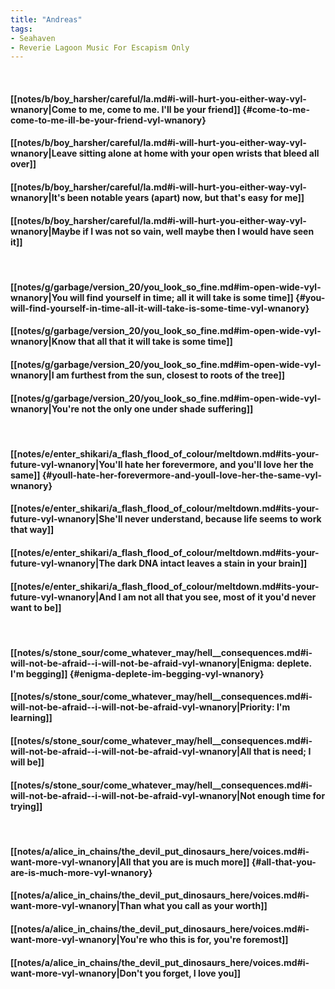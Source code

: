 ```yaml
---
title: "Andreas"
tags:
- Seahaven
- Reverie Lagoon Music For Escapism Only
---
```

&nbsp;
#### [[notes/b/boy_harsher/careful/la.md#i-will-hurt-you-either-way-vyl-wnanory|Come to me, come to me. I'll be your friend]] {#come-to-me-come-to-me-ill-be-your-friend-vyl-wnanory}
#### [[notes/b/boy_harsher/careful/la.md#i-will-hurt-you-either-way-vyl-wnanory|Leave sitting alone at home with your open wrists that bleed all over]]
#### [[notes/b/boy_harsher/careful/la.md#i-will-hurt-you-either-way-vyl-wnanory|It's been notable years (apart) now, but that's easy for me]]
#### [[notes/b/boy_harsher/careful/la.md#i-will-hurt-you-either-way-vyl-wnanory|Maybe if I was not so vain, well maybe then I would have seen it]]
&nbsp;
#### [[notes/g/garbage/version_20/you_look_so_fine.md#im-open-wide-vyl-wnanory|You will find yourself in time; all it will take is some time]] {#you-will-find-yourself-in-time-all-it-will-take-is-some-time-vyl-wnanory}
#### [[notes/g/garbage/version_20/you_look_so_fine.md#im-open-wide-vyl-wnanory|Know that all that it will take is some time]]
#### [[notes/g/garbage/version_20/you_look_so_fine.md#im-open-wide-vyl-wnanory|I am furthest from the sun, closest to roots of the tree]]
#### [[notes/g/garbage/version_20/you_look_so_fine.md#im-open-wide-vyl-wnanory|You're not the only one under shade suffering]]
&nbsp;
#### [[notes/e/enter_shikari/a_flash_flood_of_colour/meltdown.md#its-your-future-vyl-wnanory|You'll hate her forevermore, and you'll love her the same]] {#youll-hate-her-forevermore-and-youll-love-her-the-same-vyl-wnanory}
#### [[notes/e/enter_shikari/a_flash_flood_of_colour/meltdown.md#its-your-future-vyl-wnanory|She'll never understand, because life seems to work that way]]
#### [[notes/e/enter_shikari/a_flash_flood_of_colour/meltdown.md#its-your-future-vyl-wnanory|The dark DNA intact leaves a stain in your brain]]
#### [[notes/e/enter_shikari/a_flash_flood_of_colour/meltdown.md#its-your-future-vyl-wnanory|And I am not all that you see, most of it you'd never want to be]]
&nbsp;
#### [[notes/s/stone_sour/come_whatever_may/hell__consequences.md#i-will-not-be-afraid--i-will-not-be-afraid-vyl-wnanory|Enigma: deplete. I'm begging]] {#enigma-deplete-im-begging-vyl-wnanory}
#### [[notes/s/stone_sour/come_whatever_may/hell__consequences.md#i-will-not-be-afraid--i-will-not-be-afraid-vyl-wnanory|Priority: I'm learning]]
#### [[notes/s/stone_sour/come_whatever_may/hell__consequences.md#i-will-not-be-afraid--i-will-not-be-afraid-vyl-wnanory|All that is need; I will be]]
#### [[notes/s/stone_sour/come_whatever_may/hell__consequences.md#i-will-not-be-afraid--i-will-not-be-afraid-vyl-wnanory|Not enough time for trying]]
&nbsp;
#### [[notes/a/alice_in_chains/the_devil_put_dinosaurs_here/voices.md#i-want-more-vyl-wnanory|All that you are is much more]] {#all-that-you-are-is-much-more-vyl-wnanory}
#### [[notes/a/alice_in_chains/the_devil_put_dinosaurs_here/voices.md#i-want-more-vyl-wnanory|Than what you call as your worth]]
#### [[notes/a/alice_in_chains/the_devil_put_dinosaurs_here/voices.md#i-want-more-vyl-wnanory|You're who this is for, you're foremost]]
#### [[notes/a/alice_in_chains/the_devil_put_dinosaurs_here/voices.md#i-want-more-vyl-wnanory|Don't you forget, I love you]]
